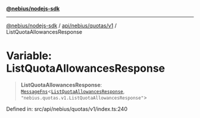 [**@nebius/nodejs-sdk**](../../../../../README.md)

---

[@nebius/nodejs-sdk](../../../../../README.md) / [api/nebius/quotas/v1](../README.md) / ListQuotaAllowancesResponse

# Variable: ListQuotaAllowancesResponse

> **ListQuotaAllowancesResponse**: [`MessageFns`](../../../../../runtime/protos/core/interfaces/MessageFns.md)\<[`ListQuotaAllowancesResponse`](../interfaces/ListQuotaAllowancesResponse.md), `"nebius.quotas.v1.ListQuotaAllowancesResponse"`\>

Defined in: src/api/nebius/quotas/v1/index.ts:240
